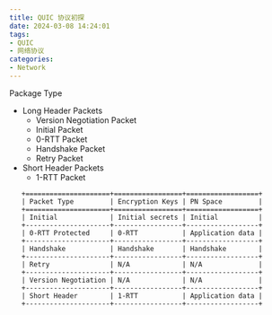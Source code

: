 ```yaml
---
title: QUIC 协议初探
date: 2024-03-08 14:24:01
tags:
- QUIC
- 网络协议
categories:
- Network
---
```


Package Type

- Long Header Packets
    - Version Negotiation Packet
    - Initial Packet
    - 0-RTT Packet
    - Handshake Packet
    - Retry Packet
- Short Header Packets
    - 1-RTT Packet


```
   +=====================+=================+==================+
   | Packet Type         | Encryption Keys | PN Space         |
   +=====================+=================+==================+
   | Initial             | Initial secrets | Initial          |
   +---------------------+-----------------+------------------+
   | 0-RTT Protected     | 0-RTT           | Application data |
   +---------------------+-----------------+------------------+
   | Handshake           | Handshake       | Handshake        |
   +---------------------+-----------------+------------------+
   | Retry               | N/A             | N/A              |
   +---------------------+-----------------+------------------+
   | Version Negotiation | N/A             | N/A              |
   +---------------------+-----------------+------------------+
   | Short Header        | 1-RTT           | Application data |
   +---------------------+-----------------+------------------+
```
